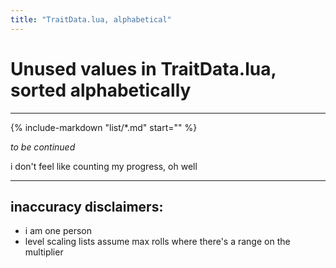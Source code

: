 ```yaml
---
title: "TraitData.lua, alphabetical"
---
```


# Unused values in TraitData.lua, sorted alphabetically

---


{%
	include-markdown "list/*.md"
	start="<!-- end front matter -->"
%}

*to be continued*

i don't feel like counting my progress, oh well

---

## inaccuracy disclaimers:
* i am one person
* level scaling lists assume max rolls where there's a range on the multiplier